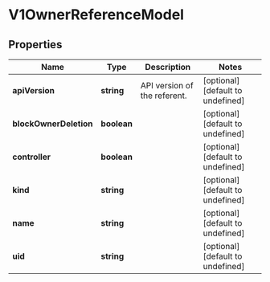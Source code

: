 # V1OwnerReferenceModel

## Properties

Name | Type | Description | Notes
------------ | ------------- | ------------- | -------------
**apiVersion** | **string** | API version of the referent. | [optional] [default to undefined]
**blockOwnerDeletion** | **boolean** |  | [optional] [default to undefined]
**controller** | **boolean** |  | [optional] [default to undefined]
**kind** | **string** |  | [optional] [default to undefined]
**name** | **string** |  | [optional] [default to undefined]
**uid** | **string** |  | [optional] [default to undefined]


